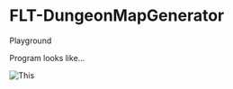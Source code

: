 # FLT-DungeonMapGenerator
Playground

Program looks like...

![This](https://i.imgur.com/yyRopCm.png)
